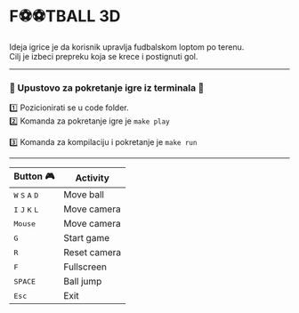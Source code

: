 # F⚽️⚽️TBALL 3D

Ideja igrice je da korisnik upravlja fudbalskom loptom po terenu. <br>
Cilj je izbeci prepreku koja se krece i postignuti gol. 
<hr>

### :wrench: Upustovo za pokretanje igre iz terminala :wrench: <br>

:one: Pozicionirati se u code folder. <br>
:two: Komanda za pokretanje igre je 
`make play`

:three: Komanda za kompilaciju i pokretanje je 
`make run`
<hr>

Button :video_game:|Activity
---------------------------------------------------|-----------
<kbd>W</kbd> <kbd>S</kbd> <kbd>A</kbd> <kbd>D</kbd>|Move ball
<kbd>I</kbd> <kbd>J</kbd> <kbd>K</kbd> <kbd>L</kbd>|Move camera
<kbd>Mouse</kbd>|Move camera
<kbd>G</kbd>|Start game
<kbd>R</kbd>|Reset camera
<kbd>F</kbd>|Fullscreen
<kbd>SPACE</kbd>|Ball jump
<kbd>Esc</kbd>|Exit
